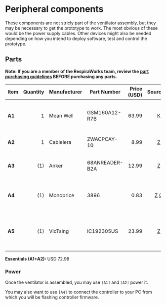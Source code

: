 # Peripheral components

These components are not stricly part of the ventilator assembly, but they may be necessary to get the prototype to
work. The most obvious of these would be the power supply cables. Other devices might also be needed depending on
how you intend to deploy software, test and control the prototype.

## Parts

**Note: If you are a member of the RespiraWorks team, review the [part purchasing guidelines][ppg]
BEFORE purchasing any parts.**

[ppg]: purchasing_guidelines.md

| Item | Quantity | Manufacturer  | Part Number        | Price (USD) | Sources[*][ppg]         | Notes |
| ---- |---------:| --------------| ------------------ | -----------:|:-----------------------:| ----- |
|**A1**| 1        | Mean Well     | GSM160A12-R7B      | 63.99       | [K][a1key]              | 12v Power supply adapter, medical grade, 11.5A |
|**A2**| 1        | Cablelera     | ZWACPCAY-10        | 8.99        | [Z][a2amzn]             | Hospital grade power cord |
|**A3**| (1)      | Anker         | 68ANREADER-B2A     | 12.99       | [Z][a3amzn]             | microSD-USB adapter, for flashing RasPi images |
|**A4**| (1)      | Monoprice     | 3896               | 0.83        | [Z][a4amzn] [O][a4mono] | USB-A to miniUSB-B cable, for programming the nucleo |
|**A5**| (1)      | VicTsing      | IC192305US         | 23.99       | [Z][a5amzn]             | Wireless keyboard and mouse, for setting up Rpi, **OPTIONAL** |

**Essentials (A1+A2):** USD 72.98

[a1key]:  https://www.digikey.com/en/products/detail/mean-well-usa-inc/GSM160A12-R7B/7703457
[a2amzn]: https://www.amazon.com/Cablelera-North-American-Hospital-ZWACPCAY-10/dp/B00GP6CB5A
[a3amzn]: https://www.amazon.com/Anker-Portable-Reader-RS-MMC-Micro/dp/B006T9B6R2
[a4amzn]: https://www.amazon.com/AmazonBasics-USB-2-0-Cable-Male/dp/B00NH13S44/
[a4mono]: https://www.monoprice.com/product?p_id=3896
[a5amzn]: https://www.amazon.com/VicTsing-Keyboard-Adjustable-Independent-Indicator/dp/B07TT3VN4X


### Power

Once the ventilator is assembled, you may use `[A1]` and `[A2]` power it.

You may also want to use `[A4]` to connect the controller to your PC from which you will be flashing
controller firmware.
